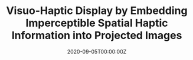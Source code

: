 ---
title: "Visuo-Haptic Display by Embedding Imperceptible Spatial Haptic Information into Projected Images"
authors:
- Yamato Miyatake
- Takefumi Hiraki
- Tomosuke Maeda
- Daisuke Iwai
- Kosuke Sato

date: "2020-09-05T00:00:00Z"
doi: ""

# Schedule page publish date (NOT publication's date).
publishDate: "2019-09-013T00:00:00Z"

# Publication type.
# Legend: 0 = Uncategorized; 1 = Conference paper; 2 = Journal article;
# 3 = Preprint / Working Paper; 4 = Report; 5 = Book; 6 = Book section;
# 7 = Thesis; 8 = Patent
publication_types: ["9"]

# Publication name and optional abbreviated publication name.
publication: "In ACM SIGGRAPH Asia 2020 Emerging Technologies"
# publication_short: EuroHaptics 2020

# abstract: We propose a novel projection-based AR system that can present consistent visuo-haptic sensations on a non-planar physical surface without inserting any visual display devices between a user and the surface. The core technical contribution is controlling wearable haptic displays using a pixel-level visible light communication projector. The projection system can embed spatial haptic information into each pixel, and the haptic displays vibrate according to the detected pixel information. We confirm that the proposed system can display visuo-haptic information with pixel-precise alignment with a delay of 85 ms. We can also employ the proposed system as a novel experimental platform to clarify the spatio-temporal perceptual characteristics of visual and haptic sensations. As a result of the conducted user studies, we revealed that the noticeable thresholds of visual-haptic asynchrony were about 100 ms (temporal) and 10 mm (spatial), respectively.

# Summary. An optional shortened abstract.
summary: 
tags:
- "Conference paper - Oral"
featured: true

links:
url_pdf: https://link.springer.com/content/pdf/10.1007/978-3-030-58147-3_25.pdf
url_cite: "/conference/citations/eurohaptics2020_miyatake.bib"

# Featured image
# To use, add an image named `featured.jpg/png` to your page's folder. 


# Associated Projects (optional).
#   Associate this publication with one or more of your projects.
#   Simply enter your project's folder or file name without extension.
#   E.g. `internal-project` references `content/project/internal-project/index.md`.
#   Otherwise, set `projects: []`.
projects:
- HaptoMapping

# Slides (optional).
#   Associate this publication with Markdown slides.
#   Simply enter your slide deck's filename without extension.
#   E.g. `slides: "example"` references `content/slides/example/index.md`.
#   Otherwise, set `slides: ""`.
# slides: example
---